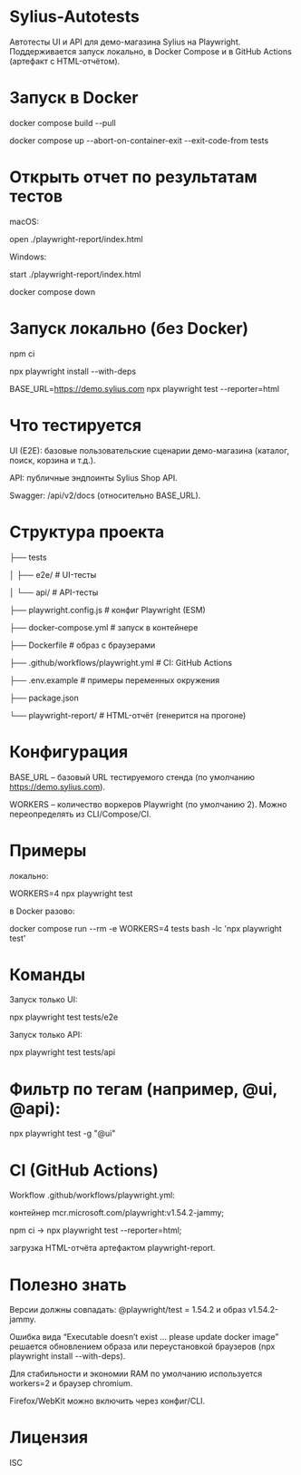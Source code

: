 # Sylius-Autotests

Автотесты UI и API для демо-магазина Sylius на Playwright.
Поддерживается запуск локально, в Docker Compose и в GitHub Actions (артефакт с HTML-отчётом).

# Запуск в Docker

docker compose build --pull

docker compose up --abort-on-container-exit --exit-code-from tests
# Открыть отчет по результатам тестов
macOS:

open ./playwright-report/index.html

Windows:

start ./playwright-report/index.html

docker compose down

# Запуск локально (без Docker)

npm ci

npx playwright install --with-deps

BASE_URL=https://demo.sylius.com npx playwright test --reporter=html

# Что тестируется

UI (E2E): базовые пользовательские сценарии демо-магазина (каталог, поиск, корзина и т.д.).

API: публичные эндпоинты Sylius Shop API.

Swagger: /api/v2/docs (относительно BASE_URL).

# Структура проекта

├── tests

│   ├── e2e/                 # UI-тесты

│   └── api/                 # API-тесты

├── playwright.config.js     # конфиг Playwright (ESM)

├── docker-compose.yml       # запуск в контейнере

├── Dockerfile               # образ с браузерами

├── .github/workflows/playwright.yml  # CI: GitHub Actions

├── .env.example             # примеры переменных окружения

├── package.json

└── playwright-report/       # HTML-отчёт (генерится на прогоне)

# Конфигурация

BASE_URL – базовый URL тестируемого стенда (по умолчанию https://demo.sylius.com).

WORKERS – количество воркеров Playwright (по умолчанию 2). 
Можно переопределять из CLI/Compose/CI.

# Примеры

локально:

WORKERS=4 npx playwright test

в Docker разово:

docker compose run --rm -e WORKERS=4 tests bash -lc 'npx playwright test'

# Команды

Запуск только UI:

npx playwright test tests/e2e

Запуск только API:

npx playwright test tests/api

# Фильтр по тегам (например, @ui, @api):

npx playwright test -g "@ui"

# CI (GitHub Actions)

Workflow .github/workflows/playwright.yml:

контейнер mcr.microsoft.com/playwright:v1.54.2-jammy;

npm ci → npx playwright test --reporter=html;

загрузка HTML-отчёта артефактом playwright-report.

# Полезно знать

Версии должны совпадать: @playwright/test = 1.54.2 и образ v1.54.2-jammy.

Ошибка вида “Executable doesn’t exist … please update docker image” решается обновлением образа или переустановкой браузеров (npx playwright install --with-deps).

Для стабильности и экономии RAM по умолчанию используется workers=2 и браузер chromium.

Firefox/WebKit можно включить через конфиг/CLI.

# Лицензия

ISC










